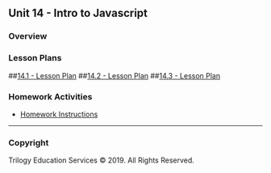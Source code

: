 ## Unit 14 - Intro to Javascript

### Overview

### Lesson Plans

##[14.1 - Lesson Plan](1/LessonPlan.md)
##[14.2 - Lesson Plan](2/LessonPlan.md)
##[14.3 - Lesson Plan](3/LessonPlan.md)

### Homework Activities

* [Homework Instructions](./Instructions/README.md)

- - -

### Copyright

Trilogy Education Services © 2019. All Rights Reserved.
